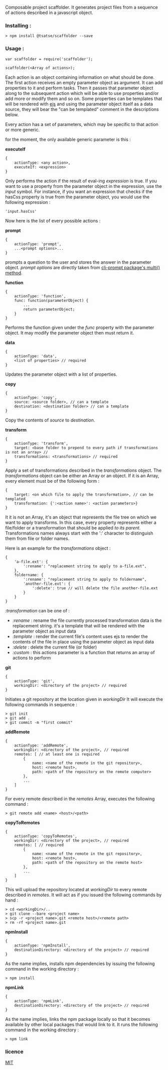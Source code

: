 Composable project scaffolder.
It generates project files from a sequence of actions described in a javascript object.

### Installing :

    > npm install @tsatse/scaffolder --save

### Usage :

    var scaffolder = require('scaffolder');

    scaffolder(<Array of actions>);

Each action is an object containing information on what should be done.
The first action receives an empty parameter object as argument. It can add properties to it and perform tasks. Then it passes that parameter object along to the subsequent action which will be able to use properties and/or add more or modify them and so on. Some properties can be templates that will be rendered with [ejs](https://www.npmjs.com/package/ejs) and using the parameter object itself as a data source, they will bear the "can be templated" comment in the descriptions below.

Every action has a set of parameters, which may be specific to that action or more generic.

for the moment, the only available generic parameter is this :

**executeIf**

    {
        actionType: <any action>,
        executeIf: <expression>
    }

Only performs the action if the result of eval-ing *expression* is true. If you want to use a property from the parameter object in the expression, use the *input* symbol. For instance, if you want an expression that checks if the hasCss property is true from the parameter object, you would use the following expression :

    'input.hasCss'


Now here is the list of every possible actions :

**prompt**

    {
        actionType: 'prompt',
        ...<prompt options>...
    }

prompts a question to the user and stores the answer in the parameter object.
*prompt options* are directly taken from [cli-prompt package's multi() method](https://github.com/carlos8f/node-cli-prompt#multiple-questions).


**function**

    {
        actionType: 'function',
        func: function(parameterObject) {
            ...
            return parameterObject;
        }
    }

Performs the function given under the *func* property with the parameter object. It may modify the parameter object then must return it.

**data**

    {
        actionType: 'data',
        <list of properties> // required
    }

Updates the parameter object with a list of properties.

**copy**

    {
        actionType: 'copy',
        source: <source folder>, // can a template
        destination: <destination folder> // can a template
    }

Copy the contents of *source* to *destination*.

**transform**

    {
        actionType: 'transform',
        target: <base folder to prepend to every path if transformations is not an array> // 
        transformations: <transformations> // required
    }

Apply a set of transformations described in the *transformations* object. The *transformations* object can be either an Array or an object.
If it is an Array, every element must be of the following form :
    
    {
        target: <on which file to apply the transformation>, // can be templated
        transformation: {':<action name>': <action parameters>}
    }

It it is not an Array, it's an object that represents the file tree on which we want to apply transforms. In this case, every property represents either a file/folder or a transformation that should be applied *to its parent*. Transformations names always start with the ':' character to distinguish them from file or folder names.

Here is an example for the *transformations* object :

    {
        'a-file.ext': {
            ':rename': "replacement string to apply to a-file.ext",
        },
        foldername: {
            ':rename': "replacement string to apply to foldername",
            'another-file.ext': {
                ':delete': true // will delete the file another-file.ext
            }
        }
    }

*:transformation* can be one of :

- *:rename* :
    rename the file currently processed
    transformation data is the replacement string. it's a template that will be rendered with the parameter object as input data
- *:template* :
    render the current file's content
    uses ejs to render the contents of the file in place using the parameter object as input data
- *:delete* :
    delete the current file (or folder)
- *:custom* :
    this actions parameter is a function that returns an array of actions to perform


**git**

    {
        actionType: 'git',
        workingDir: <directory of the project> // required
    }

Initiates a git repository at the location given in *workingDir*
It will execute the following commands in sequence :
    
    > git init
    > git add .
    > git commit -m "first commit"

**addRemote**

    {
        actionType: 'addRemote',
        workingDir: <directory of the project>, // required
        remotes: [ // at least one is required
            {
                name: <name of the remote in the git repository>,
                host: <remote host>,
                path: <path of the repository on the remote computer>
            },
            ...
        ]
    }

For every remote described in the *remotes* Array, executes the following command :

    > git remote add <name> <host>/<path>

**copyToRemotes**

    {
        actionType: 'copyToRemotes',
        workingDir: <directory of the project>, // required
        remotes: [ // required
            {
                name: <name of the remote in the git repository>,
                host: <remote host>,
                path: <path of the repository on the remote host>
            },
            ...
        ]
    }

This will upload the repository located at *workingDir* to every remote described in *remotes*. It will act as if you issued the following commands by hand :

    > cd <workingDir>/..
    > git clone --bare <project name>
    > scp -r <project name>.git <remote host>/<remote path>
    > rm -rf <project name>.git


**npmInstall**

    {
        actionType: 'npmInstall',
        destinationDirectory: <directory of the project> // required
    }

As the name implies, installs npm dependencies by issuing the following command in the working directory :

    > npm install

**npmLink**

    {
        actionType: 'npmLink',
        destinationDirectory: <directory of the project> // required
    }

As the name implies, links the npm package locally so that it becomes available by other local packages that would link to it. It runs the following command in the working directory :

    > npm link

### licence

[MIT](http://opensource.org/licenses/MIT)
